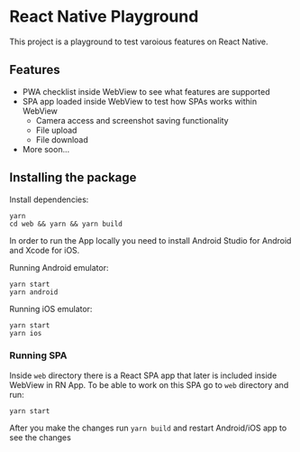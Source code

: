# React Native Playground

This project is a playground to test varoious features on React Native.

## Features

- PWA checklist inside WebView to see what features are supported
- SPA app loaded inside WebView to test how SPAs works within WebView
  - Camera access and screenshot saving functionality
  - File upload
  - File download
- More soon...

## Installing the package

Install dependencies:
```
yarn
cd web && yarn && yarn build
```

In order to run the App locally you need to install Android Studio for Android and Xcode for iOS.

Running Android emulator:
```
yarn start
yarn android
```

Running iOS emulator:
```
yarn start
yarn ios
```


### Running SPA

Inside `web` directory there is a React SPA app that later is included inside WebView in RN App. To be able to work on this SPA go to `web` directory and run:
```
yarn start
```
After you make the changes run `yarn build` and restart Android/iOS app to see the changes

```js


